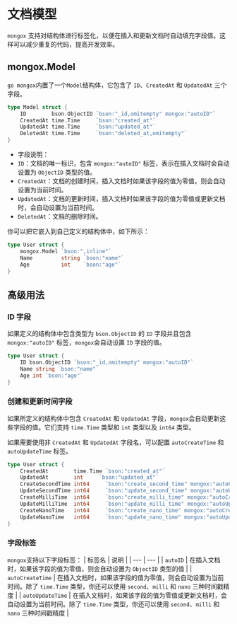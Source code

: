# 文档模型
`mongox` 支持对结构体进行标签化，以便在插入和更新文档时自动填充字段值。这样可以减少重复的代码，提高开发效率。

## mongox.Model

`go mongox`内置了一个`Model`结构体，它包含了 `ID`、`CreatedAt` 和 `UpdatedAt` 三个字段。
```go
type Model struct {
	ID        bson.ObjectID `bson:"_id,omitempty" mongox:"autoID"`
	CreatedAt time.Time     `bson:"created_at"`
	UpdatedAt time.Time     `bson:"updated_at"`
	DeletedAt time.Time     `bson:"deleted_at,omitempty"`
}
```

- 字段说明：
- `ID`：文档的唯一标识，包含 `mongox:"autoID"` 标签，表示在插入文档时会自动设置为 `ObjectID` 类型的值。
- `CreatedAt`：文档的创建时间，插入文档时如果该字段的值为零值，则会自动设置为当前时间。
- `UpdatedAt`：文档的更新时间，插入文档时如果该字段的值为零值或更新文档时，会自动设置为当前时间。
- `DeletedAt`：文档的删除时间。

你可以把它嵌入到自己定义的结构体中，如下所示：
```go
type User struct {
	mongox.Model `bson:",inline"`
	Name         string `bson:"name"`
	Age          int    `bson:"age"`
}
```

## 高级用法

### ID 字段
如果定义的结构体中包含类型为 `bson.ObjectID` 的 `ID` 字段并且包含 `mongox:"autoID"` 标签，`mongox`会自动设置 `ID` 字段的值。

```go
type User struct {
    ID bson.ObjectID `bson:"_id,omitempty" mongox:"autoID"`
    Name string `bson:"name"`
    Age int `bson:"age"`
}
```

### 创建和更新时间字段
如果所定义的结构体中包含 `CreatedAt` 和 `UpdatedAt` 字段，`mongox`会自动更新这些字段的值。它们支持 `time.Time` 类型和 `int` 类型以及 `int64` 类型。

如果需要使用非 `CreatedAt` 和 `UpdatedAt` 字段名，可以配置 `autoCreateTime` 和 `autoUpdateTime` 标签。

```go
type User struct {
	CreatedAt        time.Time `bson:"created_at"`                                        // 在插入文档时，如果该字段的值为零值，则会自动设置为当前时间
	UpdatedAt        int     `bson:"updated_at"`                                        // 在插入文档时，如果该字段的值为零值或更新文档时，会自动设置为当前时间戳秒数
	CreateSecondTime int64     `bson:"create_second_time" mongox:"autoCreateTime"`        // 使用秒级时间戳填充字段
	UpdateSecondTime int64     `bson:"update_second_time" mongox:"autoUpdateTime:second"` // 使用秒级时间戳填充字段
	CreateMilliTime  int64     `bson:"create_milli_time" mongox:"autoCreateTime:milli"`   // 使用毫秒级时间戳填充字段
	UpdateMilliTime  int64     `bson:"update_milli_time" mongox:"autoUpdateTime:milli"`   // 使用毫秒级时间戳填充字段
	CreateNanoTime   int64     `bson:"create_nano_time" mongox:"autoCreateTime:nano"`     // 使用纳秒级时间戳填充字段
	UpdateNanoTime   int64     `bson:"update_nano_time" mongox:"autoUpdateTime:nano"`     // 使用纳秒级时间戳填充字段
}
```

### 字段标签

`mongox`支持以下字段标签：
| 标签名 | 说明 |
| --- | --- |
| `autoID` | 在插入文档时，如果该字段的值为零值，则会自动设置为 `ObjectID` 类型的值 |
| `autoCreateTime` | 在插入文档时，如果该字段的值为零值，则会自动设置为当前时间。除了 `time.Time` 类型，你还可以使用 `second`、`milli` 和 `nano` 三种时间戳精度 |
| `autoUpdateTime` | 在插入文档时，如果该字段的值为零值或更新文档时，会自动设置为当前时间。除了 `time.Time` 类型，你还可以使用 `second`、`milli` 和 `nano` 三种时间戳精度 |
